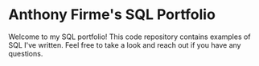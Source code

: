# Anthony Firme's SQL Portfolio


Welcome to my SQL portfolio! This code repository contains examples of SQL I've written. Feel free to take a look and reach out if you have any questions.
